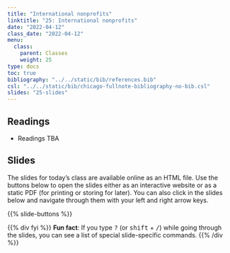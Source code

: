 ```yaml
---
title: "International nonprofits"
linktitle: "25: International nonprofits"
date: "2022-04-12"
class_date: "2022-04-12"
menu:
  class:
    parent: Classes
    weight: 25
type: docs
toc: true
bibliography: "../../static/bib/references.bib"
csl: "../../static/bib/chicago-fullnote-bibliography-no-bib.csl"
slides: "25-slides"
---
```


## Readings

-   Readings TBA

## Slides

The slides for today’s class are available online as an HTML file. Use the buttons below to open the slides either as an interactive website or as a static PDF (for printing or storing for later). You can also click in the slides below and navigate through them with your left and right arrow keys.

{{% slide-buttons %}}

{{% div fyi %}}
**Fun fact**: If you type <kbd>?</kbd> (or <kbd>shift</kbd> + <kbd>/</kbd>) while going through the slides, you can see a list of special slide-specific commands.
{{% /div %}}
